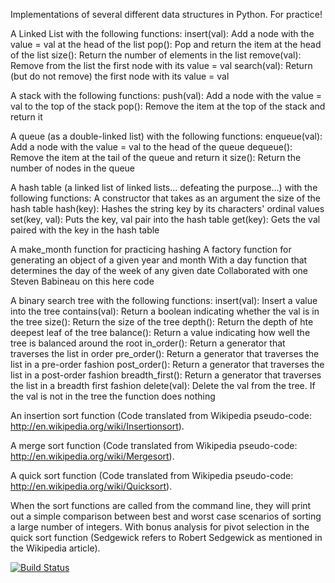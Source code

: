 Implementations of several different data structures in Python. For practice!

A Linked List with the following functions:
    insert(val): Add a node with the value = val at the head of the list
    pop(): Pop and return the item at the head of the list
    size(): Return the number of elements in the list
    remove(val): Remove from the list the first node with its value = val
    search(val): Return (but do not remove) the first node with its value = val

A stack with the following functions:
    push(val): Add a node with the value = val to the top of the stack
    pop(): Remove the item at the top of the stack and return it

A queue (as a double-linked list) with the following functions:
    enqueue(val): Add a node with the value = val to the head of the queue
    dequeue(): Remove the item at the tail of the queue and return it
    size(): Return the number of nodes in the queue

A hash table (a linked list of linked lists... defeating the purpose...) with the following functions:
    A constructor that takes as an argument the size of the hash table
    hash(key): Hashes the string key by its characters' ordinal values
    set(key, val): Puts the key, val pair into the hash table
    get(key): Gets the val paired with the key in the hash table

A make_month function for practicing hashing
    A factory function for generating an object of a given year and month
    With a day function that determines the day of the week of any given date
    Collaborated with one Steven Babineau on this here code

A binary search tree with the following functions:
    insert(val): Insert a value into the tree
    contains(val): Return a boolean indicating whether the val is in the tree
    size(): Return the size of the tree
    depth(): Return the depth of hte deepest leaf of the tree
    balance(): Return a value indicating how well the tree is balanced around the root
    in_order(): Return a generator that traverses the list in order
    pre_order(): Return a generator that traverses the list in a pre-order fashion
    post_order(): Return a generator that traverses the list in a post-order fashion
    breadth_first(): Return a generator that traverses the list in a breadth first fashion
    delete(val): Delete the val from the tree. If the val is not in the tree the function does nothing

An insertion sort function (Code translated from Wikipedia pseudo-code: http://en.wikipedia.org/wiki/Insertionsort).

A merge sort function (Code translated from Wikipedia pseudo-code: http://en.wikipedia.org/wiki/Mergesort).

A quick sort function (Code translated from Wikipedia pseudo-code: http://en.wikipedia.org/wiki/Quicksort).

When the sort functions are called from the command line, they will print out a simple comparison between best and worst case scenarios of sorting a large number of integers.
With bonus analysis for pivot selection in the quick sort function (Sedgewick refers to Robert Sedgewick as mentioned in the Wikipedia article).

[![Build Status](https://travis-ci.org/markcharyk/data-structures.png?branch=master)](https://travis-ci.org/markcharyk/data-structures)
